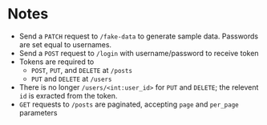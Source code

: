 # Notes

- Send a `PATCH` request to `/fake-data` to generate sample data. Passwords are set equal to usernames.
- Send a `POST` request to `/login` with username/password to receive token
- Tokens are required to
  - `POST`, `PUT`, and `DELETE` at `/posts`
  - `PUT` and `DELETE` at `/users`
- There is no longer `/users/<int:user_id>` for `PUT` and `DELETE`; the relevent `id` is exracted from the token.
- `GET` requests to `/posts` are paginated, accepting `page` and `per_page` parameters